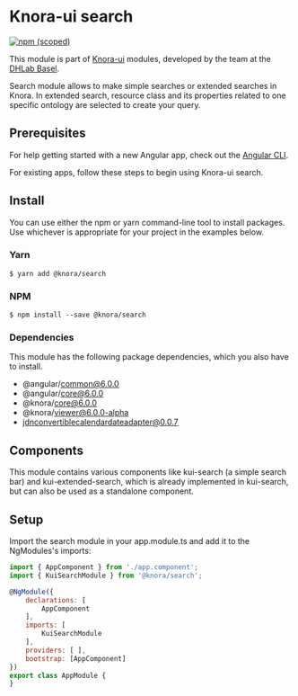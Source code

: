 # Knora-ui search
[![npm (scoped)](https://img.shields.io/npm/v/@knora/search.svg)](https://www.npmjs.com/package/@knora/search)

This module is part of [Knora-ui](https://github.com/dhlab-basel/Knora-ui) modules, developed by the team at the [DHLab Basel](http://dhlab.unibas.ch).

Search module allows to make simple searches or extended searches in Knora. In extended search, resource class and its properties related to one specific ontology are selected to create your query.

## Prerequisites
For help getting started with a new Angular app, check out the [Angular CLI](https://cli.angular.io/).

For existing apps, follow these steps to begin using Knora-ui search.

## Install
You can use either the npm or yarn command-line tool to install packages. Use whichever is appropriate for your project in the examples below.

### Yarn
`$ yarn add @knora/search` 

### NPM
`$ npm install --save @knora/search`

### Dependencies
This module has the following package dependencies, which you also have to install.
 - @angular/common@6.0.0
 - @angular/core@6.0.0
 - @knora/core@6.0.0
 - @knora/viewer@6.0.0-alpha
 - jdnconvertiblecalendardateadapter@0.0.7
 

## Components
This module contains various components like kui-search (a simple search bar) and kui-extended-search, which is already implemented in kui-search, but can also be used as a standalone component.

<!--
### Search
It sets the simple search bar. 
It contains all the methods to realise simple searches, keep in memory previous searches and reset the list of searches. 

### Extended-search
It sets the extended search. Here you can search by ontology, ontology's resource and specify your search one or several properties. 
For each property, it is possible to use operators such as 'exists', 'equal to', 'like', 'less than' etc. to search matches or specific values.

### Select-ontology
It manages the selection of an ontology.

### Select-resource
It manages the selection of a resource that is part of the selected ontology.

### Select-property
in the extended search form, it allows to select a property value (operator) for each property and set the value we are searching for.

For example: the property is 'like' / 'equal to' / 'greater than' etc.

-->

## Setup

Import the search module in your app.module.ts and add it to the NgModules's imports:

```javascript
import { AppComponent } from './app.component';
import { KuiSearchModule } from '@knora/search';

@NgModule({
    declarations: [
        AppComponent
    ],
    imports: [
        KuiSearchModule
    ],
    providers: [ ],
    bootstrap: [AppComponent]
})
export class AppModule {
}
```

